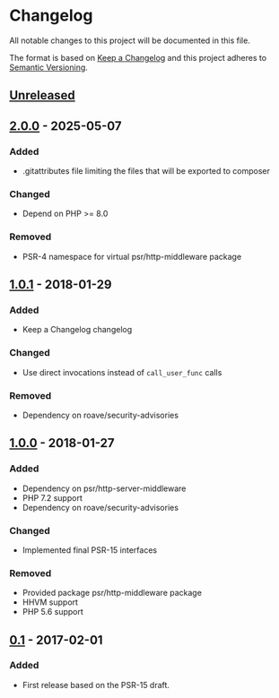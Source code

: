 # Changelog
All notable changes to this project will be documented in this file.

The format is based on [Keep a Changelog](http://keepachangelog.com/en/1.0.0/)
and this project adheres to [Semantic Versioning](http://semver.org/spec/v2.0.0.html).

## [Unreleased]
## [2.0.0] - 2025-05-07
### Added
- .gitattributes file limiting the files that will be exported to composer

### Changed
- Depend on PHP >= 8.0

### Removed
- PSR-4 namespace for virtual psr/http-middleware package

## [1.0.1] - 2018-01-29
### Added
- Keep a Changelog changelog

### Changed
- Use direct invocations instead of `call_user_func` calls

### Removed
- Dependency on roave/security-advisories

## [1.0.0] - 2018-01-27
### Added
- Dependency on psr/http-server-middleware
- PHP 7.2 support
- Dependency on roave/security-advisories

### Changed
- Implemented final PSR-15 interfaces

### Removed
- Provided package psr/http-middleware package
- HHVM support
- PHP 5.6 support

## [0.1] - 2017-02-01
### Added
- First release based on the PSR-15 draft.

[Unreleased]: https://github.com/procurios/middleware-dispatcher/compare/2.0.0...HEAD
[2.0.0]: https://github.com/procurios/middleware-dispatcher/compare/1.0.1...2.0.0
[1.0.1]: https://github.com/procurios/middleware-dispatcher/compare/1.0.0...1.0.1
[1.0.0]: https://github.com/procurios/middleware-dispatcher/compare/0.1...1.0.0
[0.1]: https://github.com/procurios/middleware-dispatcher/commits/0.1
